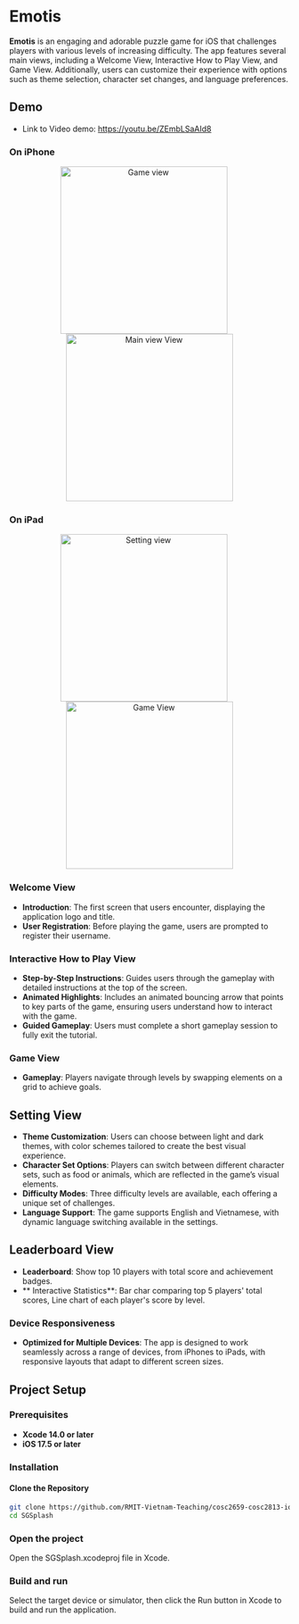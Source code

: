 # Emotis

**Emotis** is an engaging and adorable puzzle game for iOS that challenges players with various levels of increasing difficulty. The app features several main views, including a Welcome View, Interactive How to Play View, and Game View. Additionally, users can customize their experience with options such as theme selection, character set changes, and language preferences.

## Demo
- Link to Video demo: https://youtu.be/ZEmbLSaAId8

### On iPhone
<p align="center">
  <img src="https://github.com/user-attachments/assets/2432d32c-3bc4-44bb-bf91-f25411a6d537" width="300" alt="Game view" style="margin-right: 20px;" />
  <img src="https://github.com/user-attachments/assets/f19ff35b-7dad-4f0d-832b-f5df17d22cdf" width="300" alt="Main view View" />
</p>

### On iPad
<p align="center">
  <img src="https://github.com/user-attachments/assets/e48f8fd9-91c3-4f41-a660-598c67e99ed8" width="300" alt="Setting view" style="margin-right: 20px;" />
  <img src="https://github.com/user-attachments/assets/7d64ec0a-1d68-46bd-a4c7-884887f1cf7f" width="300" alt="Game View" />
</p>

### Welcome View
- **Introduction**: The first screen that users encounter, displaying the application logo and title.
- **User Registration**: Before playing the game, users are prompted to register their username.

### Interactive How to Play View
- **Step-by-Step Instructions**: Guides users through the gameplay with detailed instructions at the top of the screen.
- **Animated Highlights**: Includes an animated bouncing arrow that points to key parts of the game, ensuring users understand how to interact with the game.
- **Guided Gameplay**: Users must complete a short gameplay session to fully exit the tutorial.

### Game View
- **Gameplay**: Players navigate through levels by swapping elements on a grid to achieve goals.

## Setting View
- **Theme Customization**: Users can choose between light and dark themes, with color schemes tailored to create the best visual experience.
- **Character Set Options**: Players can switch between different character sets, such as food or animals, which are reflected in the game’s visual elements.
- **Difficulty Modes**: Three difficulty levels are available, each offering a unique set of challenges.
- **Language Support**: The game supports English and Vietnamese, with dynamic language switching available in the settings.

## Leaderboard View
- **Leaderboard**: Show top 10 players with total score and achievement badges.
- ** Interactive Statistics**: Bar char comparing top 5 players' total scores, Line chart of each player's score by level. 

### Device Responsiveness
- **Optimized for Multiple Devices**: The app is designed to work seamlessly across a range of devices, from iPhones to iPads, with responsive layouts that adapt to different screen sizes.

## Project Setup

### Prerequisites
- **Xcode 14.0 or later**
- **iOS 17.5 or later**

### Installation

#### Clone the Repository

```bash
git clone https://github.com/RMIT-Vietnam-Teaching/cosc2659-cosc2813-ios-assignment-2-2024b-xian-94.git
cd SGSplash
```
### Open the project
Open the SGSplash.xcodeproj file in Xcode.

### Build and run
Select the target device or simulator, then click the Run button in Xcode to build and run the application.
